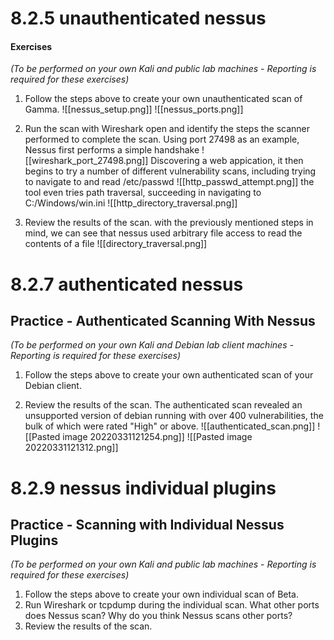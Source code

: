 # 8.2.5 unauthenticated nessus
#### Exercises

_(To be performed on your own Kali and public lab machines - Reporting is required for these exercises)_

1.  Follow the steps above to create your own unauthenticated scan of Gamma.
![[nessus_setup.png]]
![[nessus_ports.png]]

2.  Run the scan with Wireshark open and identify the steps the scanner performed to complete the scan.
Using port 27498 as an example, Nessus first performs a simple handshake
![[wireshark_port_27498.png]]
Discovering a web appication, it then begins to try a number of different vulnerability scans, including trying to navigate to and read /etc/passwd 
![[http_passwd_attempt.png]]
the tool even tries path traversal, succeeding in navigating to C:/Windows/win.ini
![[http_directory_traversal.png]]

3.  Review the results of the scan.
with the previously mentioned steps in mind, we can see that nessus used arbitrary file access to read the contents of a file
![[directory_traversal.png]]

# 8.2.7 authenticated nessus
## Practice - Authenticated Scanning With Nessus

_(To be performed on your own Kali and Debian lab client machines - Reporting is required for these exercises)_

1.  Follow the steps above to create your own authenticated scan of your Debian client.


2.  Review the results of the scan.
The authenticated scan revealed an unsupported version of debian running with over 400 vulnerabilities, the bulk of which were rated "High" or above. 
![[authenticated_scan.png]]
![[Pasted image 20220331121254.png]]
![[Pasted image 20220331121312.png]]

# 8.2.9 nessus individual plugins
## Practice - Scanning with Individual Nessus Plugins

_(To be performed on your own Kali and public lab machines - Reporting is required for these exercises)_

1.  Follow the steps above to create your own individual scan of Beta.
2.  Run Wireshark or tcpdump during the individual scan. What other ports does Nessus scan? Why do you think Nessus scans other ports?
3.  Review the results of the scan.